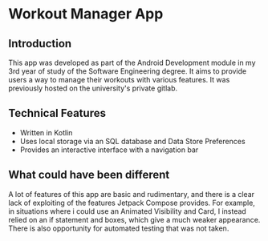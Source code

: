 # Workout Manager App

## Introduction

This app was developed as part of the Android Development module in my 3rd year of study of the Software Engineering degree.
It aims to provide users a way to manage their workouts with various features.
It was previously hosted on the university's private gitlab.

## Technical Features

- Written in Kotlin
- Uses local storage via an SQL database and Data Store Preferences
- Provides an interactive interface with a navigation bar

## What could have been different

A lot of features of this app are basic and rudimentary, and there is a clear lack of exploiting of the features Jetpack Compose provides. For example, in situations where i could use an Animated Visibility and Card, I instead relied on an if statement and boxes, which give a much weaker appearance. There is also opportunity for automated testing that was not taken.

